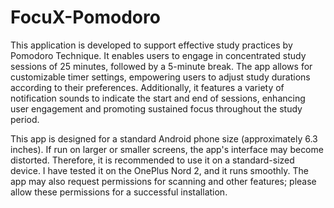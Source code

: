 # FocuX-Pomodoro
This application is developed to support effective study practices by Pomodoro Technique. It enables users to engage in concentrated study sessions of 25 minutes, followed by a 5-minute break. The app allows for customizable timer settings, empowering users to adjust study durations according to their preferences. Additionally, it features a variety of notification sounds to indicate the start and end of sessions, enhancing user engagement and promoting sustained focus throughout the study period.

This app is designed for a standard Android phone size (approximately 6.3 inches). If run on larger or smaller screens, the app's interface may become distorted. Therefore, it is recommended to use it on a standard-sized device. I have tested it on the OnePlus Nord 2, and it runs smoothly. The app may also request permissions for scanning and other features; please allow these permissions for a successful installation.
